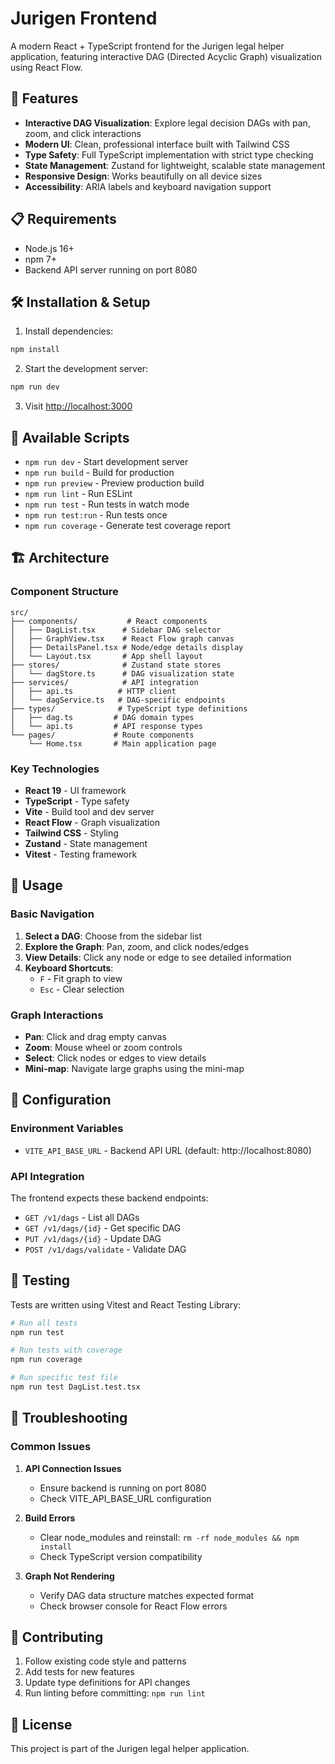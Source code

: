 # Jurigen Frontend

A modern React + TypeScript frontend for the Jurigen legal helper application, featuring interactive DAG (Directed Acyclic Graph) visualization using React Flow.

## 🚀 Features

- **Interactive DAG Visualization**: Explore legal decision DAGs with pan, zoom, and click interactions
- **Modern UI**: Clean, professional interface built with Tailwind CSS
- **Type Safety**: Full TypeScript implementation with strict type checking
- **State Management**: Zustand for lightweight, scalable state management
- **Responsive Design**: Works beautifully on all device sizes
- **Accessibility**: ARIA labels and keyboard navigation support

## 📋 Requirements

- Node.js 16+ 
- npm 7+
- Backend API server running on port 8080

## 🛠 Installation & Setup

1. Install dependencies:
```bash
npm install
```

2. Start the development server:
```bash
npm run dev
```

3. Visit [http://localhost:3000](http://localhost:3000)

## 📜 Available Scripts

- `npm run dev` - Start development server
- `npm run build` - Build for production  
- `npm run preview` - Preview production build
- `npm run lint` - Run ESLint
- `npm run test` - Run tests in watch mode
- `npm run test:run` - Run tests once
- `npm run coverage` - Generate test coverage report

## 🏗 Architecture

### Component Structure
```
src/
├── components/           # React components
│   ├── DagList.tsx      # Sidebar DAG selector
│   ├── GraphView.tsx    # React Flow graph canvas
│   ├── DetailsPanel.tsx # Node/edge details display
│   └── Layout.tsx       # App shell layout
├── stores/              # Zustand state stores
│   └── dagStore.ts      # DAG visualization state
├── services/            # API integration
│   ├── api.ts          # HTTP client
│   └── dagService.ts   # DAG-specific endpoints
├── types/              # TypeScript type definitions
│   ├── dag.ts         # DAG domain types
│   └── api.ts         # API response types
└── pages/             # Route components
    └── Home.tsx       # Main application page
```

### Key Technologies

- **React 19** - UI framework
- **TypeScript** - Type safety
- **Vite** - Build tool and dev server
- **React Flow** - Graph visualization
- **Tailwind CSS** - Styling
- **Zustand** - State management
- **Vitest** - Testing framework

## 🎯 Usage

### Basic Navigation
1. **Select a DAG**: Choose from the sidebar list
2. **Explore the Graph**: Pan, zoom, and click nodes/edges
3. **View Details**: Click any node or edge to see detailed information
4. **Keyboard Shortcuts**: 
   - `F` - Fit graph to view
   - `Esc` - Clear selection

### Graph Interactions
- **Pan**: Click and drag empty canvas
- **Zoom**: Mouse wheel or zoom controls
- **Select**: Click nodes or edges to view details
- **Mini-map**: Navigate large graphs using the mini-map

## 🔧 Configuration

### Environment Variables
- `VITE_API_BASE_URL` - Backend API URL (default: http://localhost:8080)

### API Integration
The frontend expects these backend endpoints:
- `GET /v1/dags` - List all DAGs
- `GET /v1/dags/{id}` - Get specific DAG
- `PUT /v1/dags/{id}` - Update DAG
- `POST /v1/dags/validate` - Validate DAG

## 🧪 Testing

Tests are written using Vitest and React Testing Library:

```bash
# Run all tests
npm run test

# Run tests with coverage
npm run coverage

# Run specific test file
npm run test DagList.test.tsx
```

## 🚨 Troubleshooting

### Common Issues

1. **API Connection Issues**
   - Ensure backend is running on port 8080
   - Check VITE_API_BASE_URL configuration

2. **Build Errors**
   - Clear node_modules and reinstall: `rm -rf node_modules && npm install`
   - Check TypeScript version compatibility

3. **Graph Not Rendering**
   - Verify DAG data structure matches expected format
   - Check browser console for React Flow errors

## 🤝 Contributing

1. Follow existing code style and patterns
2. Add tests for new features
3. Update type definitions for API changes
4. Run linting before committing: `npm run lint`

## 📝 License

This project is part of the Jurigen legal helper application.